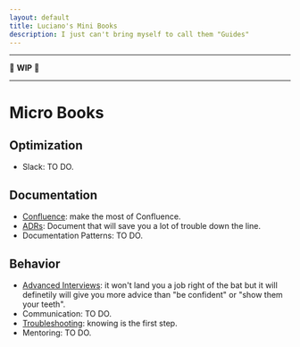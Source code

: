 ```yaml
---
layout: default
title: Luciano's Mini Books
description: I just can't bring myself to call them "Guides"
---
```



---

📣 **WIP** 📣

---

# Micro Books

## Optimization

- Slack: TO DO.

## Documentation

- [Confluence](./pages/confluence): make the most of Confluence.
- [ADRs](./pages/adrs.md): Document that will save you a lot of trouble down the line.
- Documentation Patterns: TO DO.

## Behavior
- [Advanced Interviews](./pages/adv-interviews): it won't land you a job right of the bat but it will definetily will give you more advice than "be confident" or "show them your teeth".
- Communication: TO DO.
- [Troubleshooting](./pages/troubleshooting): knowing is the first step.
- Mentoring: TO DO.
